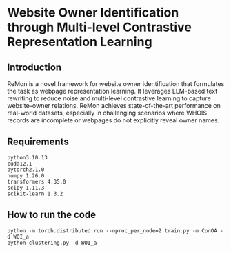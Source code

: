 # Website Owner Identification through Multi-level Contrastive Representation Learning

## Introduction
ReMon is a novel framework for website owner identification that formulates the task as webpage representation learning. It leverages LLM-based text rewriting to reduce noise and multi-level contrastive learning to capture website–owner relations. ReMon achieves state-of-the-art performance on real-world datasets, especially in challenging scenarios where WHOIS records are incomplete or webpages do not explicitly reveal owner names.

## Requirements
```
python3.10.13
cuda12.1
pytorch2.1.0
numpy 1.26.0
transformers 4.35.0
scipy 1.11.3
scikit-learn 1.3.2
```

## How to run the code
```
python -m torch.distributed.run --nproc_per_node=2 train.py -m ConOA -d WOI_a
python clustering.py -d WOI_a
```
